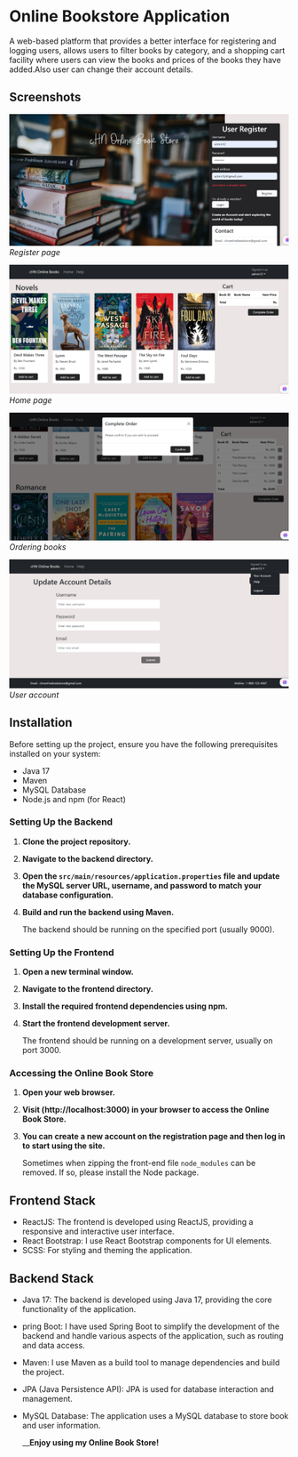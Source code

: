 # Online Bookstore Application

A web-based platform that provides a better interface for registering and logging users, allows users to filter books by category, and a shopping cart facility where users can view the books and prices of the books they have added.Also user can change their account details.

## Screenshots

![Screenshot 1](Demo_photos/1.png)
*Register page*

![Screenshot 1](Demo_photos/3.png)
*Home page*

![Screenshot 1](Demo_photos/4.png)
*Ordering books*

![Screenshot 1](Demo_photos/5.png)
*User account*


## Installation

Before setting up the project, ensure you have the following prerequisites installed on your system:
- Java 17
- Maven
- MySQL Database
- Node.js and npm (for React)

### Setting Up the Backend
1. **Clone the project repository.**
2. **Navigate to the backend directory.**
3. **Open the `src/main/resources/application.properties` file and update the MySQL server URL, username, and password to match your database configuration.**
4. **Build and run the backend using Maven.**

   The backend should be running on the specified port (usually 9000).

### Setting Up the Frontend
1. **Open a new terminal window.**
2. **Navigate to the frontend directory.**
3. **Install the required frontend dependencies using npm.**
4. **Start the frontend development server.**

   The frontend should be running on a development server, usually on port 3000.

### Accessing the Online Book Store
1. **Open your web browser.**
2. **Visit (http://localhost:3000) in your browser to access the Online Book Store.**
3. **You can create a new account on the registration page and then log in to start using the site.**

    Sometimes when zipping the front-end file `node_modules` can be removed. If so, please install the Node package.

## Frontend Stack

- ReactJS: The frontend is developed using ReactJS, providing a responsive and interactive user interface.
- React Bootstrap: I use React Bootstrap components for UI elements.
- SCSS: For styling and theming the application.

## Backend Stack

- Java 17: The backend is developed using Java 17, providing the core functionality of the application.
- pring Boot: I have used Spring Boot to simplify the development of the backend and handle various aspects of the application, such as routing and data access.
- Maven: I use Maven as a build tool to manage dependencies and build the project.
- JPA (Java Persistence API): JPA is used for database interaction and management.
- MySQL Database: The application uses a MySQL database to store book and user information.


    __________Enjoy using my Online Book Store!________
